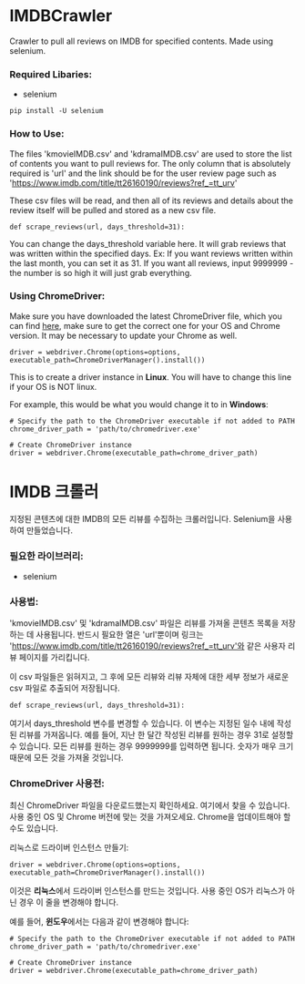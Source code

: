 # IMDBCrawler
Crawler to pull all reviews on IMDB for specified contents. Made using selenium.

### Required Libaries:
- selenium

```
pip install -U selenium
```
### How to Use:

The files 'kmovieIMDB.csv' and 'kdramaIMDB.csv' are used to store the list of contents you want to pull reviews for. The only column that is absolutely required is 'url' and the link should be for the user review page such as 'https://www.imdb.com/title/tt26160190/reviews?ref_=tt_urv'

These csv files will be read, and then all of its reviews and details about the review itself will be pulled and stored as a new csv file. 

```
def scrape_reviews(url, days_threshold=31):
```
You can change the days_threshold variable here. It will grab reviews that was written within the specified days. Ex: If you want reviews written within the last month, you can set it as 31. If you want all reviews, input 9999999 - the number is so high it will just grab everything.

### Using ChromeDriver: 
Make sure you have downloaded the latest ChromeDriver file, which you can find [here](https://chromedriver.chromium.org/getting-started), make sure to get the correct one for your OS and Chrome version. It may be necessary to update your Chrome as well.

```
driver = webdriver.Chrome(options=options, executable_path=ChromeDriverManager().install())
```

This is to create a driver instance in **Linux**. You will have to change this line if your OS is NOT linux. 

For example, this would be what you would change it to in **Windows**:
```
# Specify the path to the ChromeDriver executable if not added to PATH
chrome_driver_path = 'path/to/chromedriver.exe'

# Create ChromeDriver instance
driver = webdriver.Chrome(executable_path=chrome_driver_path)
```

# IMDB 크롤러
지정된 콘텐츠에 대한 IMDB의 모든 리뷰를 수집하는 크롤러입니다. Selenium을 사용하여 만들었습니다.

### 필요한 라이브러리:
- selenium
  
### 사용법:

'kmovieIMDB.csv' 및 'kdramaIMDB.csv' 파일은 리뷰를 가져올 콘텐츠 목록을 저장하는 데 사용됩니다. 반드시 필요한 열은 'url'뿐이며 링크는 'https://www.imdb.com/title/tt26160190/reviews?ref_=tt_urv'와 같은 사용자 리뷰 페이지를 가리킵니다.

이 csv 파일들은 읽혀지고, 그 후에 모든 리뷰와 리뷰 자체에 대한 세부 정보가 새로운 csv 파일로 추출되어 저장됩니다.

```
def scrape_reviews(url, days_threshold=31):
```
여기서 days_threshold 변수를 변경할 수 있습니다. 이 변수는 지정된 일수 내에 작성된 리뷰를 가져옵니다. 예를 들어, 지난 한 달간 작성된 리뷰를 원하는 경우 31로 설정할 수 있습니다. 모든 리뷰를 원하는 경우 9999999를 입력하면 됩니다. 숫자가 매우 크기 때문에 모든 것을 가져올 것입니다.

### ChromeDriver 사용전: 
최신 ChromeDriver 파일을 다운로드했는지 확인하세요. 여기에서 찾을 수 있습니다. 사용 중인 OS 및 Chrome 버전에 맞는 것을 가져오세요. Chrome을 업데이트해야 할 수도 있습니다.

리눅스로 드라이버 인스턴스 만들기: 
```
driver = webdriver.Chrome(options=options, executable_path=ChromeDriverManager().install())
```

이것은 **리눅스**에서 드라이버 인스턴스를 만드는 것입니다. 사용 중인 OS가 리눅스가 아닌 경우 이 줄을 변경해야 합니다.

예를 들어, **윈도우**에서는 다음과 같이 변경해야 합니다:
```
# Specify the path to the ChromeDriver executable if not added to PATH
chrome_driver_path = 'path/to/chromedriver.exe'

# Create ChromeDriver instance
driver = webdriver.Chrome(executable_path=chrome_driver_path)
```
